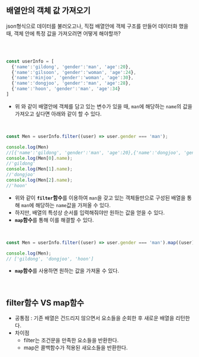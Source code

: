 ## 배열안의 객체 값 가져오기

json형식으로 데이터를 불러오고나, 직접 배열안에 객체 구조를 만들어 데이터화 했을 때, 객체 안에 특정 값을 가져오려면 어떻게 해야할까?

<br>

```javascript

const userInfo = [
  {'name':'gildong', 'gender':'man', 'age':20},
  {'name':'gilsoon', 'gender':'woman', 'age':24},
  {'name':'minjoo', 'gender':'woman', 'age':30},
  {'name':'dongjoo', 'gender':'man', 'age':28},
  {'name':'hoon', 'gender':'man', 'age':34}
]

```
- 위 와 같이 배열안에 객체를 담고 있는 변수가 있을 때, ```man```에 해당하는 ```name```의 값을 가져오고 싶다면 아래와 같이 할 수 있다.

<br>

```javascript
const Men = userInfo.filter((user) => user.gender === 'man');

console.log(Men)
//[{'name':'gildong', 'gender':'man', 'age':20},{'name':'dongjoo', 'gender':'man', 'age':28},{'name':'hoon', 'gender':'man', 'age':34}]
console.log(Men[0].name);
//'gildong'
console.log(Men[1].name);
//'dongjoo'
console.log(Men[2].name);
//'hoon'

```
- 위와 같이 **```filter```함수**를 이용하여 ```man```을 갖고 있는 객체들만으로 구성된 배열을 통해 ```man```에 해당하는 ```name```값을 가져올 수 있다.
- 하지만, 배열의 특성상 순서를 입력해줘야만 원하는 값을 얻을 수 있다.
- **```map```함수**를 통해 이를 해결할 수 있다.

<br>

```javascript
const Men = userInfo.filter((user) => user.gender === 'man').map((user) => user.name);

console.log(Men);
// ['gildong', 'dongjoo', 'hoon']

```
- **```map```함수**를 사용하면 원하는 값을 가져올 수 있다. 

<br>

## filter함수 VS map함수
- 공통점 : 기존 배열은 건드리지 않으면서 요소들을 순회한 후 새로운 배열을 리턴한다.
- 차이점
   - filter는 조건문을 만족한 요소들을 반환한다.
   - map은 콜백함수가 적용된 새요소들을 반환한다.
   




<br>






 

